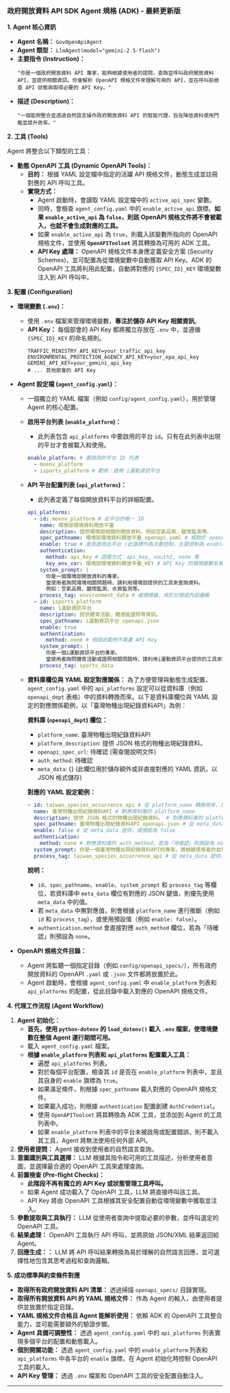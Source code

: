 ### **政府開放資料 API SDK Agent 規格 (ADK) - 最終更新版**

**1. Agent 核心資訊**

*   **Agent 名稱：** `GovOpenApiAgent`
*   **Agent 類型：** `LlmAgent(model="gemini-2.5-flash")`
*   **主要指令 (Instruction)：**
    ```
    "你是一個政府開放資料 API 專家，能夠根據使用者的提問，查詢並呼叫政府開放資料 API，並提供相關資訊。你會解析 OpenAPI 規格文件來理解可用的 API，並在呼叫前檢查 API 狀態與取得必要的 API Key。"
    ```
*   **描述 (Description)：**
    ```
    "一個能夠整合並透過自然語言操作政府開放資料 API 的智能代理，旨在降低資料使用門檻並提升效率。"
    ```

**2. 工具 (Tools)**

Agent 將整合以下類型的工具：

*   **動態 OpenAPI 工具 (Dynamic OpenAPI Tools)：**
    *   **目的：** 根據 YAML 設定檔中指定的活躍 API 規格文件，動態生成並註冊對應的 API 呼叫工具。
    *   **實現方式：**
        *   Agent 啟動時，會讀取 YAML 設定檔中的 `active_api_spec` 變數。
        *   同時，會檢查 `agent_config.yaml` 中的 `enable_active_api` 旗標。**如果 `enable_active_api` 為 `false`，則該 OpenAPI 規格文件將不會被載入，也就不會生成對應的工具。**
        *   如果 `enable_active_api` 為 `true`，則載入該變數所指向的 OpenAPI 規格文件，並使用 **`OpenAPIToolset`** 將其轉換為可用的 ADK 工具。
        *   **API Key 處理：** OpenAPI 規格文件本身應定義安全方案 (Security Schemes)，並可配置為從環境變數中自動獲取 API Key。ADK 的 OpenAPI 工具將利用此配置，自動將對應的 `{SPEC_ID}_KEY` 環境變數注入到 API 呼叫中。

**3. 配置 (Configuration)**

*   **環境變數 (`.env`)：**
    *   使用 `.env` 檔案來管理環境變數，**專注於儲存 API Key 相關資訊**。
    *   **API Key：** 每個部會的 API Key 都將獨立存放在 `.env` 中，並遵循 `{SPEC_ID}_KEY` 的命名規則。
        ```
        TRAFFIC_MINISTRY_API_KEY=your_traffic_api_key
        ENVIRONMENTAL_PROTECTION_AGENCY_API_KEY=your_epa_api_key
        GEMINI_API_KEY=your_gemini_api_key
        # ... 其他部會的 API Key
        ```

*   **Agent 設定檔 (`agent_config.yaml`)：**
    *   一個獨立的 YAML 檔案（例如 `config/agent_config.yaml`），用於管理 Agent 的核心配置。
    *   **啟用平台列表 (`enable_platform`)：**
        *   此列表包含 `api_platforms` 中要啟用的平台 `id`。只有在此列表中出現的平台才會被載入和使用。
        ```yaml
        enable_platform: # 要啟用的平台 ID 列表
          - moenv_platform
          - isports_platform # 範例：啟用 i運動資訊平台
        ```
    *   **API 平台配置列表 (`api_platforms`)：**
        *   此列表定義了每個開放資料平台的詳細配置。
        ```yaml
        api_platforms:
          - id: moenv_platform # 此平台的唯一 ID
            name: 環境部環境資料開放平臺
            description: 提供環境部相關的開放資料，例如空氣品質、酸雨監測等。
            spec_pathname: 環境部環境資料開放平臺_openapi.yaml # 相對於 openapi_specs 目錄的路徑
            enable: true # 是否啟用此平台 (此旗標作為次要控制，主要控制為 enable_platform)
            authentication:
              method: api_key # 認證方式：api_key, oauth2, none 等
              key_env_var: 環境部環境資料開放平臺_KEY # API Key 的環境變數名稱
            system_prompt: |
              你是一個環境部開放資料的專家。
              當使用者詢問環境相關問題時，請利用環境部提供的工具來查詢資料。
              例如：空氣品質、酸雨監測、水質監測等。
            process_tag: environment_data # 處理標籤，用於分類或內部邏輯
          - id: isports_platform
            name: i運動資訊平台
            description: 提供體育活動、體適能證照等資訊。
            spec_pathname: i運動資訊平台_openapi.json
            enable: true
            authentication:
              method: none # 假設此範例不需要 API Key
            system_prompt: |
              你是一個i運動資訊平台的專家。
              當使用者詢問體育活動或證照相關問題時，請利用i運動資訊平台提供的工具來查詢資料。
            process_tag: sports_data
        ```

    *   **資料庫欄位與 YAML 設定對應關係：**
        為了方便管理與動態生成配置，`agent_config.yaml` 中的 `api_platforms` 設定可以從資料庫（例如 `openapi_dept` 表格）中的資料轉換而來。以下是資料庫欄位與 YAML 設定的對應關係範例，以「臺灣物種出現紀錄資料API」為例：

        **資料庫 (`openapi_dept`) 欄位：**
        - `platform_name`: 臺灣物種出現紀錄資料API
        - `platform_description`: 提供 JSON 格式的物種出現紀錄資料。
        - `openapi_spec_url`: 待確認 (需查閱說明文件)
        - `auth_method`: 待確認
        - `meta_data`: {} (此欄位用於儲存額外或非直接對應的 YAML 資訊，以 JSON 格式儲存)

        **對應的 YAML 設定範例：**
        ```yaml
        - id: taiwan_species_occurrence_api # 從 platform_name 轉換而來，或由 meta_data 提供
          name: 臺灣物種出現紀錄資料API # 對應資料庫的 platform_name
          description: 提供 JSON 格式的物種出現紀錄資料。 # 對應資料庫的 platform_description
          spec_pathname: 臺灣物種出現紀錄資料API_openapi.json # 從 meta_data 或 openapi_spec_url 推斷
          enable: false # 從 meta_data 提供，或預設為 false
          authentication:
            method: none # 對應資料庫的 auth_method，若為「待確認」則預設為 none
          system_prompt: 你是一個臺灣物種出現紀錄資料API的專家。請根據使用者的自然語言查詢，利用提供的工具來獲取資料。 # 從 meta_data 提供，或根據 platform_name 生成
          process_tag: taiwan_species_occurrence_api # 從 meta_data 提供，或根據 platform_name 生成
        ```
        **說明：**
        - `id`、`spec_pathname`、`enable`、`system_prompt` 和 `process_tag` 等欄位，若資料庫中 `meta_data` 欄位有對應的 JSON 鍵值，則優先使用 `meta_data` 中的值。
        - 若 `meta_data` 中無對應值，則會根據 `platform_name` 進行推斷（例如 `id` 和 `process_tag`），或使用預設值（例如 `enable: false`）。
        - `authentication.method` 會直接對應 `auth_method` 欄位，若為「待確認」則預設為 `none`。

*   **OpenAPI 規格文件目錄：**
    *   Agent 將監聽一個指定目錄（例如 `config/openapi_specs/`），所有政府開放資料的 OpenAPI `.yaml` 或 `.json` 文件都將放置於此。
    *   Agent 啟動時，會根據 `agent_config.yaml` 中 `enable_platform` 列表和 `api_platforms` 的配置，從此目錄中載入對應的 OpenAPI 規格文件。

**4. 代理工作流程 (Agent Workflow)**

1.  **Agent 初始化：**
    *   **首先，使用 `python-dotenv` 的 `load_dotenv()` 載入 `.env` 檔案，使環境變數在整個 Agent 運行期間可用。**
    *   載入 `agent_config.yaml` 檔案。
    *   **根據 `enable_platform` 列表和 `api_platforms` 配置載入工具：**
        *   遍歷 `api_platforms` 列表。
        *   對於每個平台配置，檢查其 `id` 是否在 `enable_platform` 列表中，並且其自身的 `enable` 旗標為 `true`。
        *   如果滿足條件，則根據 `spec_pathname` 載入對應的 OpenAPI 規格文件。
        *   如果載入成功，則根據 `authentication` 配置創建 `AuthCredential`。
        *   使用 `OpenAPIToolset` 將其轉換為 ADK 工具，並添加到 Agent 的工具列表中。
        *   如果 `enable_platform` 列表中的平台未被啟用或配置錯誤，則不載入其工具，Agent 將無法使用任何外部 API。
2.  **使用者提問：** Agent 接收到使用者的自然語言查詢。
3.  **意圖識別與工具選擇：** LLM 根據其指令和可用的工具描述，分析使用者意圖，並選擇最合適的 OpenAPI 工具來處理查詢。
4.  **前置檢查 (Pre-flight Checks)：**
    *   **此階段不再有獨立的 API Key 或狀態管理工具呼叫。**
    *   如果 Agent 成功載入了 OpenAPI 工具，LLM 將直接呼叫該工具。
    *   API Key 將由 OpenAPI 工具根據其安全配置自動從環境變數中獲取並注入。
5.  **參數提取與工具執行：** LLM 從使用者查詢中提取必要的參數，並呼叫選定的 OpenAPI 工具。
6.  **結果處理：** OpenAPI 工具執行 API 呼叫，並將原始 JSON/XML 結果返回給 Agent。
7.  **回應生成：：** LLM 將 API 呼叫結果轉換為易於理解的自然語言回應，並可選擇性地包含其思考過程和查詢邏輯。

**5. 成功標準與約束條件對應**

*   **取得所有政府開放資料 API 清單：** 透過掃描 `openapi_specs/` 目錄實現。
*   **取得所有開放資料 API 的 YAML 規格文件：** 作為 Agent 的輸入，由使用者提供並放置於指定目錄。
*   **YAML 規格文件合格且 Agent 能解析使用：** 依賴 ADK 的 OpenAPI 工具整合能力，並可能需要額外的驗證步驟。
*   **Agent 具備可調整性：** 透過 `agent_config.yaml` 中的 `api_platforms` 列表實現多個平台的配置和動態載入。
*   **個別開關功能：** 透過 `agent_config.yaml` 中的 `enable_platform` 列表和 `api_platforms` 中各平台的 `enable` 旗標，在 Agent 初始化時控制 OpenAPI 工具的載入。
*   **API Key 管理：** 透過 `.env` 檔案和 OpenAPI 工具的安全配置自動注入。

---